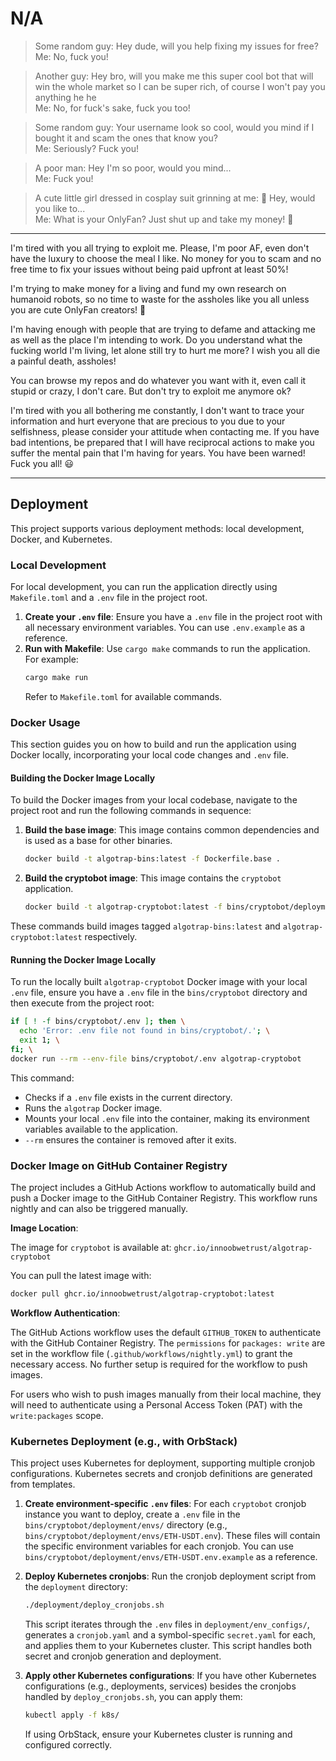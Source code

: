 # N/A

> Some random guy: Hey dude, will you help fixing my issues for free?  
> Me: No, fuck you!

> Another guy: Hey bro, will you make me this super cool bot that will win the whole market so I can be super rich, of course I won't pay you anything he he  
> Me: No, for fuck's sake, fuck you too!

> Some random guy: Your username look so cool, would you mind if I bought it and scam the ones that know you?  
> Me: Seriously? Fuck you!

> A poor man: Hey I'm so poor, would you mind...  
> Me: Fuck you!

> A cute little girl dressed in cosplay suit grinning at me: 🥰 Hey, would you like to...  
> Me: What is your OnlyFan? Just shut up and take my money! 🐧

---

I'm tired with you all trying to exploit me. Please, I'm poor AF, even don't have the luxury to choose the meal I like. No money for you to scam and no free time to fix your issues without being paid upfront at least 50%!

I'm trying to make money for a living and fund my own research on humanoid robots, so no time to waste for the assholes like you all unless you are cute OnlyFan creators! 🥸

I'm having enough with people that are trying to defame and attacking me as well as the place I'm intending to work. Do you understand what the fucking world I'm living, let alone still try to hurt me more? I wish you all die a painful death, assholes!

You can browse my repos and do whatever you want with it, even call it stupid or crazy, I don't care. But don't try to exploit me anymore ok?

I'm tired with you all bothering me constantly, I don't want to trace your information and hurt everyone that are precious to you due to your selfishness, please consider your attitude when contacting me. If you have bad intentions, be prepared that I will have reciprocal actions to make you suffer the mental pain that I'm having for years. You have been warned! Fuck you all! 😃

---

## Deployment

This project supports various deployment methods: local development, Docker, and Kubernetes.

### Local Development

For local development, you can run the application directly using `Makefile.toml` and a `.env` file in the project root.

1.  **Create your `.env` file**: Ensure you have a `.env` file in the project root with all necessary environment variables. You can use `.env.example` as a reference.
2.  **Run with Makefile**: Use `cargo make` commands to run the application. For example:
    ```bash
    cargo make run
    ```
    Refer to `Makefile.toml` for available commands.

### Docker Usage

This section guides you on how to build and run the application using Docker locally, incorporating your local code changes and `.env` file.

#### Building the Docker Image Locally

To build the Docker images from your local codebase, navigate to the project root and run the following commands in sequence:

1.  **Build the base image**: This image contains common dependencies and is used as a base for other binaries.
    ```bash
    docker build -t algotrap-bins:latest -f Dockerfile.base .
    ```
2.  **Build the cryptobot image**: This image contains the `cryptobot` application.
    ```bash
    docker build -t algotrap-cryptobot:latest -f bins/cryptobot/deployment/Dockerfile bins/cryptobot
    ```

These commands build images tagged `algotrap-bins:latest` and `algotrap-cryptobot:latest` respectively.

#### Running the Docker Image Locally

To run the locally built `algotrap-cryptobot` Docker image with your local `.env` file, ensure you have a `.env` file in the `bins/cryptobot` directory and then execute from the project root:

```bash
if [ ! -f bins/cryptobot/.env ]; then \
  echo 'Error: .env file not found in bins/cryptobot/.'; \
  exit 1; \
fi; \
docker run --rm --env-file bins/cryptobot/.env algotrap-cryptobot
```


This command:
- Checks if a `.env` file exists in the current directory.
- Runs the `algotrap` Docker image.
- Mounts your local `.env` file into the container, making its environment variables available to the application.
- `--rm` ensures the container is removed after it exits.

### Docker Image on GitHub Container Registry

The project includes a GitHub Actions workflow to automatically build and push a Docker image to the GitHub Container Registry. This workflow runs nightly and can also be triggered manually.

**Image Location**:

The image for `cryptobot` is available at:
`ghcr.io/innoobwetrust/algotrap-cryptobot`

You can pull the latest image with:
```bash
docker pull ghcr.io/innoobwetrust/algotrap-cryptobot:latest
```

**Workflow Authentication**:

The GitHub Actions workflow uses the default `GITHUB_TOKEN` to authenticate with the GitHub Container Registry. The `permissions` for `packages: write` are set in the workflow file (`.github/workflows/nightly.yml`) to grant the necessary access. No further setup is required for the workflow to push images.

For users who wish to push images manually from their local machine, they will need to authenticate using a Personal Access Token (PAT) with the `write:packages` scope.

### Kubernetes Deployment (e.g., with OrbStack)

This project uses Kubernetes for deployment, supporting multiple cronjob configurations. Kubernetes secrets and cronjob definitions are generated from templates.

1.  **Create environment-specific `.env` files**: For each `cryptobot` cronjob instance you want to deploy, create a `.env` file in the `bins/cryptobot/deployment/envs/` directory (e.g., `bins/cryptobot/deployment/envs/ETH-USDT.env`). These files will contain the specific environment variables for each cronjob. You can use `bins/cryptobot/deployment/envs/ETH-USDT.env.example` as a reference.

2.  **Deploy Kubernetes cronjobs**: Run the cronjob deployment script from the `deployment` directory:
    ```bash
    ./deployment/deploy_cronjobs.sh
    ```
    This script iterates through the `.env` files in `deployment/env_configs/`, generates a `cronjob.yaml` and a symbol-specific `secret.yaml` for each, and applies them to your Kubernetes cluster. This script handles both secret and cronjob generation and deployment.

3.  **Apply other Kubernetes configurations**: If you have other Kubernetes configurations (e.g., deployments, services) besides the cronjobs handled by `deploy_cronjobs.sh`, you can apply them:
    ```bash
    kubectl apply -f k8s/
    ```
    If using OrbStack, ensure your Kubernetes cluster is running and configured correctly.
